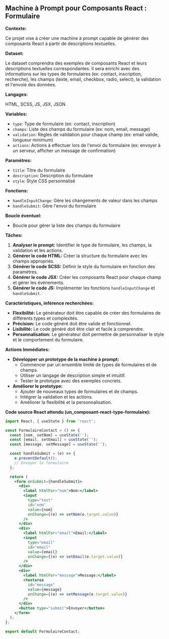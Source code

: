 ## Machine à Prompt pour Composants React : Formulaire

**Contexte:**

Ce projet vise à créer une machine à prompt capable de générer des composants React à partir de descriptions textuelles. 

**Dataset:**

Le dataset comprendra des exemples de composants React et leurs descriptions textuelles correspondantes. Il sera enrichi avec des informations sur les types de formulaires (ex: contact, inscription, recherche), les champs (texte, email, checkbox, radio, select), la validation et l'envoie des données.

**Langages:**

HTML, SCSS, JS, JSX, JSON

**Variables:**

* `type`: Type de formulaire (ex: contact, inscription)
* `champs`: Liste des champs du formulaire (ex: nom, email, message)
* `validation`: Règles de validation pour chaque champ (ex: email valide, longueur minimum)
* `actions`: Actions à effectuer lors de l'envoi du formulaire (ex: envoyer à un serveur, afficher un message de confirmation)

**Paramètres:**

* `title`: Titre du formulaire
* `description`: Description du formulaire
* `style`: Style CSS personnalisé

**Fonctions:**

* `handleInputChange`: Gère les changements de valeur dans les champs
* `handleSubmit`: Gère l'envoi du formulaire

**Boucle éventuel:**

* Boucle pour gérer la liste des champs du formulaire

**Tâches:**

1. **Analyser le prompt:** Identifier le type de formulaire, les champs, la validation et les actions.
2. **Générer le code HTML:** Créer la structure du formulaire avec les champs appropriés.
3. **Générer le code SCSS:** Définir le style du formulaire en fonction des paramètres.
4. **Générer le code JSX:** Créer les composants React pour chaque champ et gérer les événements.
5. **Générer le code JS:** Implémenter les fonctions `handleInputChange` et `handleSubmit`.

**Caractéristiques, inférence recherchées:**

* **Flexibilité:** Le générateur doit être capable de créer des formulaires de différents types et complexités.
* **Précision:** Le code généré doit être valide et fonctionnel.
* **Lisibilité:** Le code généré doit être clair et facile à comprendre.
* **Personnalisation:** Le générateur doit permettre de personnaliser le style et le comportement du formulaire.

**Actions Immédiates:**

* **Développer un prototype de la machine à prompt:** 
    * Commencer par un ensemble limité de types de formulaires et de champs.
    * Utiliser un langage de description simple et intuitif.
    * Tester le prototype avec des exemples concrets.
* **Améliorer le prototype:** 
    * Ajouter de nouveaux types de formulaires et de champs.
    * Intégrer la validation et les actions.
    * Améliorer la flexibilité et la personnalisation.

**Code source React attendu (un_composant-react-type-formulaire):**

```jsx
import React, { useState } from 'react';

const FormulaireContact = () => {
  const [nom, setNom] = useState('');
  const [email, setEmail] = useState('');
  const [message, setMessage] = useState('');

  const handleSubmit = (e) => {
    e.preventDefault();
    // Envoyer le formulaire
  };

  return (
    <form onSubmit={handleSubmit}>
      <div>
        <label htmlFor="nom">Nom:</label>
        <input
          type="text"
          id="nom"
          value={nom}
          onChange={(e) => setNom(e.target.value)}
        />
      </div>
      <div>
        <label htmlFor="email">Email:</label>
        <input
          type="email"
          id="email"
          value={email}
          onChange={(e) => setEmail(e.target.value)}
        />
      </div>
      <div>
        <label htmlFor="message">Message:</label>
        <textarea
          id="message"
          value={message}
          onChange={(e) => setMessage(e.target.value)}
        />
      </div>
      <button type="submit">Envoyer</button>
    </form>
  );
};

export default FormulaireContact;
```



